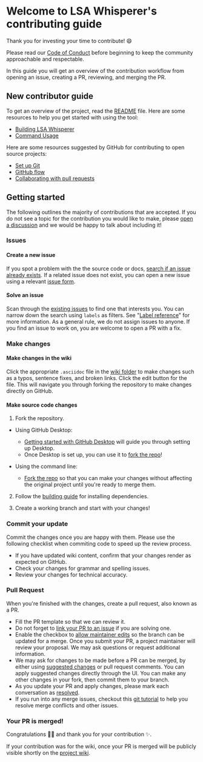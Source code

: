 # Welcome to LSA Whisperer's contributing guide

Thank you for investing your time to contribute! :smile:

Please read our [Code of Conduct](./CODE_OF_CONDUCT.md) before beginning to keep the community approachable and respectable.

In this guide you will get an overview of the contribution workflow from opening an issue, creating a PR, reviewing, and merging the PR.

## New contributor guide

To get an overview of the project, read the [README](../README.md) file. Here are some resources to help you get started with using the tool:

- [Building LSA Whisperer](https://github.com/EvanMcBroom/lsa-whisperer?tab=readme-ov-file#building)
- [Command Usage](https://github.com/EvanMcBroom/lsa-whisperer/wiki/Usage)

Here are some resources suggested by GitHub for contributing to open source projects:

- [Set up Git](https://docs.github.com/en/get-started/getting-started-with-git/set-up-git)
- [GitHub flow](https://docs.github.com/en/get-started/using-github/github-flow)
- [Collaborating with pull requests](https://docs.github.com/en/github/collaborating-with-pull-requests)


## Getting started

The following outlines the majority of contributions that are accepted.
If you do not see a topic for the contribution you would like to make, please [open a discussion](https://github.com/EvanMcBroom/lsa-whisperer/discussions) and we would be happy to talk about including it!

### Issues

#### Create a new issue

If you spot a problem with the the source code or docs, [search if an issue already exists](https://docs.github.com/en/github/searching-for-information-on-github/searching-on-github/searching-issues-and-pull-requests#search-by-the-title-body-or-comments). If a related issue does not exist, you can open a new issue using a relevant [issue form](https://github.com/EvanMcBroom/lsa-whisperer/issues/new/choose).

#### Solve an issue

Scan through the [existing issues](https://github.com/EvanMcBroom/lsa-whisperer/issues) to find one that interests you. You can narrow down the search using `labels` as filters. See "[Label reference](https://docs.github.com/en/contributing/collaborating-on-github-docs/label-reference)" for more information. As a general rule, we do not assign issues to anyone. If you find an issue to work on, you are welcome to open a PR with a fix.

### Make changes

#### Make changes in the wiki

Click the appropriate `.asciidoc` file in the [wiki folder](https://github.com/EvanMcBroom/lsa-whisperer/tree/master/wiki) to make changes such as a typos, sentence fixes, and broken links. Click the edit button for the file. This will navigate you through forking the repository to make changes directly on GitHub.

#### Make source code changes

1. Fork the repository.
- Using GitHub Desktop:
  - [Getting started with GitHub Desktop](https://docs.github.com/en/desktop/installing-and-configuring-github-desktop/getting-started-with-github-desktop) will guide you through setting up Desktop.
  - Once Desktop is set up, you can use it to [fork the repo](https://docs.github.com/en/desktop/contributing-and-collaborating-using-github-desktop/cloning-and-forking-repositories-from-github-desktop)!

- Using the command line:
  - [Fork the repo](https://docs.github.com/en/github/getting-started-with-github/fork-a-repo#fork-an-example-repository) so that you can make your changes without affecting the original project until you're ready to merge them.

2. Follow the [building guide](https://github.com/EvanMcBroom/lsa-whisperer?tab=readme-ov-file#building) for installing dependencies.

3. Create a working branch and start with your changes!

### Commit your update

Commit the changes once you are happy with them. Please use the following checklist when commiting code to speed up the review process.

- If you have updated wiki content, confirm that your changes render as expected on GitHub.
- Check your changes for grammar and spelling issues.
- Review your changes for technical accuracy.

### Pull Request

When you're finished with the changes, create a pull request, also known as a PR.
- Fill the PR template so that we can review it.
- Do not forget to [link your PR to an issue](https://docs.github.com/en/issues/tracking-your-work-with-issues/linking-a-pull-request-to-an-issue) if you are solving one.
- Enable the checkbox to [allow maintainer edits](https://docs.github.com/en/github/collaborating-with-issues-and-pull-requests/allowing-changes-to-a-pull-request-branch-created-from-a-fork) so the branch can be updated for a merge.
Once you submit your PR, a project maintainer will review your proposal. We may ask questions or request additional information.
- We may ask for changes to be made before a PR can be merged, by either using [suggested changes](https://docs.github.com/en/github/collaborating-with-issues-and-pull-requests/incorporating-feedback-in-your-pull-request) or pull request comments. You can apply suggested changes directly through the UI. You can make any other changes in your fork, then commit them to your branch.
- As you update your PR and apply changes, please mark each conversation as [resolved](https://docs.github.com/en/github/collaborating-with-issues-and-pull-requests/commenting-on-a-pull-request#resolving-conversations).
- If you run into any merge issues, checkout this [git tutorial](https://github.com/skills/resolve-merge-conflicts) to help you resolve merge conflicts and other issues.

### Your PR is merged!

Congratulations :tada::tada: and thank you for your contribution :sparkles:.

If your contribution was for the wiki, once your PR is merged will be publicly visible shortly on the [project wiki](https://github.com/EvanMcBroom/lsa-whisperer/wiki).